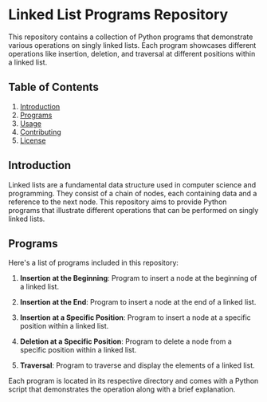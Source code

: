 # Linked List Programs Repository

This repository contains a collection of Python programs that demonstrate various operations on singly linked lists. Each program showcases different operations like insertion, deletion, and traversal at different positions within a linked list.

## Table of Contents

1. [Introduction](#introduction)
2. [Programs](#programs)
3. [Usage](#usage)
4. [Contributing](#contributing)
5. [License](#license)

## Introduction

Linked lists are a fundamental data structure used in computer science and programming. They consist of a chain of nodes, each containing data and a reference to the next node. This repository aims to provide Python programs that illustrate different operations that can be performed on singly linked lists.

## Programs

Here's a list of programs included in this repository:

1. **Insertion at the Beginning**: Program to insert a node at the beginning of a linked list.

2. **Insertion at the End**: Program to insert a node at the end of a linked list.

3. **Insertion at a Specific Position**: Program to insert a node at a specific position within a linked list.

4. **Deletion at a Specific Position**: Program to delete a node from a specific position within a linked list.

5. **Traversal**: Program to traverse and display the elements of a linked list.

Each program is located in its respective directory and comes with a Python script that demonstrates the operation along with a brief explanation.

